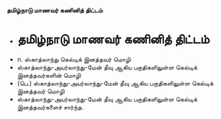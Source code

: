 **தமிழ்நாடு மாணவர் கணினித் திட்டம்**
- # தமிழ்நாடு மாணவர் கணினித் திட்டம்
- n. ஸ்காத்லாந்து கெல்டிக் இனத்தவர் மொழி
- ஸ்காத்லாந்து-அயர்லாந்து-மேன்  தீவு ஆகிய பகுதிகளிலுள்ள கெல்டிக் இனத்தவர்களின் மொழி
- (பெ.) ஸ்காத்லாந்து-அயர்லாந்து-மேன்  தீவு ஆகிய பகுதிகளிலுள்ள கெல்டிக் இனத்தவர் மொழி
- ஸ்காத்லாந்து-அயர்லாந்து-மேன்  தீவு ஆகிய பகுதிகளிலுள்ள கெல்டிக் இனத்தவர்களைச் சார்ந்த.

